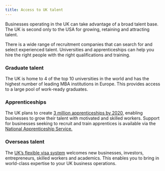 ```yaml
---
title: Access to UK talent
---
```

Businesses operating in the UK can take advantage of a broad talent base. The UK is second only to the USA for growing, retaining and attracting talent.

There is a wide range of recruitment companies that can search for and select experienced talent. Universities and apprenticeships can help you hire the right people with the right qualifications and training.

### Graduate talent

The UK is home to 4 of the top 10 universities in the world and has the highest number of leading MBA institutions in Europe. This provides access to a large pool of work-ready graduates.

### Apprenticeships

The UK plans to create [3 million apprenticeships by 2020,](https://www.gov.uk/government/publications/apprenticeships-in-england-vision-for-2020) enabling businesses to grow their talent with motivated and skilled workers. Support for businesses seeking to recruit and train apprentices is available via the [National Apprenticeship Service.](http://www.getingofar.gov.uk/employers)

### Overseas talent

The [UK’s flexible visa system](/us/setup-guide/apply-for-visa/) welcomes new businesses, investors, entrepreneurs, skilled workers and academics. This enables you to bring in world-class expertise to your UK business operations.


